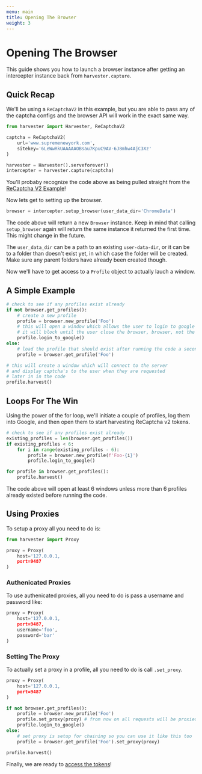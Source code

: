 ```yaml
---
menu: main
title: Opening The Browser
weight: 3
---
```


# Opening The Browser

This guide shows you how to launch a browser instance after getting an intercepter
instance back from `harvester.capture`.

<!-- **NOTE**: This example assumes you have already unlocked the harvester. For more information
on that see [here](/docs/unlocking-the-harvester) -->

## Quick Recap

We'll be using a `ReCaptchaV2` in this example, but you are able to pass any of the
captcha configs and the browser API will work in the exact same way.

```py
from harvester import Harvester, ReCaptchaV2

captcha = ReCaptchaV2(
    url='www.supremenewyork.com',
    sitekey='6LeWwRkUAAAAAOBsau7KpuC9AV-6J8mhw4AjC3Xz'
)

harvester = Harvester().serveforever()
intercepter = harvester.capture(captcha)
```

You'll probaby recognize the code above as being pulled straight from the [ReCaptcha V2 Example](/docs/recaptcha-v2-example/)!

Now lets get to setting up the browser.

```py
browser = intercepter.setup_browser(user_data_dir='ChromeData')
```

The code above will return a new `Browser` instance. Keep in mind that calling
`setup_browser` again will return the same instance it returned the first time.
This might change in the future.

The `user_data_dir` can be a path to an existing `user-data-dir`, or it can be to
a folder than doesn't exist yet, in which case the folder will be created. Make
sure any parent folders have already been created though.


Now we'll have to get access to a `Profile` object to actually lauch a window.

## A Simple Example

```py
# check to see if any profiles exist already
if not browser.get_profiles():
    # create a new profile
    profile = browser.new_profile('Foo')
    # this will open a window which allows the user to login to google
    # it will block until the user close the browser, browser, not the window
    profile.login_to_google()
else:
    # load the profile that should exist after running the code a second time
    profile = browser.get_profile('Foo')

# this will create a window which will connect to the server
# and display captcha's to the user when they are requested
# later in in the code
profile.harvest()
```

## Loops For The Win

Using the power of the for loop, we'll initiate a couple of profiles, log them
into Google, and then open them to start harvesting ReCaptcha v2 tokens. 

```py
# check to see if any profiles exist already
existing_profiles = len(browser.get_profiles())
if existing_profiles < 6:
    for i in range(existing_profiles - 6):
        profile = browser.new_profile(f'Foo-{i}')
        profile.login_to_google()

for profile in browser.get_profiles():
    profile.harvest()
```

The code above will open at least 6 windows unless more than 6 profiles
already existed before running the code.

## Using Proxies

To setup a proxy all you need to do is:

```py
from harvester import Proxy

proxy = Proxy(
    host='127.0.0.1,
    port=9487
)
```

### Authenicated Proxies

To use authenicated proxies, all you need to do is
pass a username and password like:

```py
proxy = Proxy(
    host='127.0.0.1,
    port=9487,
    username='foo',
    password='bar'
)
```

### Setting The Proxy

To actually set a proxy in a profile, all you need to do is call
`.set_proxy`.

```py
proxy = Proxy(
    host='127.0.0.1,
    port=9487
)

if not browser.get_profiles():
    profile = browser.new_profile('Foo')
    profile.set_proxy(proxy) # from now on all requests will be proxied
    profile.login_to_google()
else:
    # set proxy is setup for chaining so you can use it like this too
    profile = browser.get_profile('Foo').set_proxy(proxy)

profile.harvest()
```

Finally, we are ready to [access the tokens](/docs/accessing-the-tokens)!